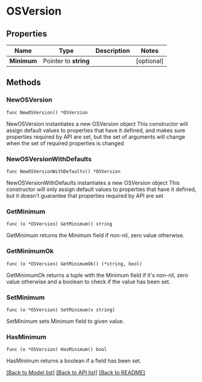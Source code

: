 # OSVersion

## Properties

Name | Type | Description | Notes
------------ | ------------- | ------------- | -------------
**Minimum** | Pointer to **string** |  | [optional] 

## Methods

### NewOSVersion

`func NewOSVersion() *OSVersion`

NewOSVersion instantiates a new OSVersion object
This constructor will assign default values to properties that have it defined,
and makes sure properties required by API are set, but the set of arguments
will change when the set of required properties is changed

### NewOSVersionWithDefaults

`func NewOSVersionWithDefaults() *OSVersion`

NewOSVersionWithDefaults instantiates a new OSVersion object
This constructor will only assign default values to properties that have it defined,
but it doesn't guarantee that properties required by API are set

### GetMinimum

`func (o *OSVersion) GetMinimum() string`

GetMinimum returns the Minimum field if non-nil, zero value otherwise.

### GetMinimumOk

`func (o *OSVersion) GetMinimumOk() (*string, bool)`

GetMinimumOk returns a tuple with the Minimum field if it's non-nil, zero value otherwise
and a boolean to check if the value has been set.

### SetMinimum

`func (o *OSVersion) SetMinimum(v string)`

SetMinimum sets Minimum field to given value.

### HasMinimum

`func (o *OSVersion) HasMinimum() bool`

HasMinimum returns a boolean if a field has been set.


[[Back to Model list]](../README.md#documentation-for-models) [[Back to API list]](../README.md#documentation-for-api-endpoints) [[Back to README]](../README.md)


